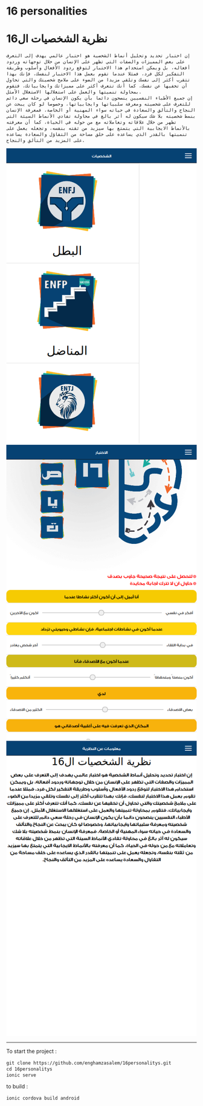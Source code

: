 # 16 personalities

# نظرية الشخصيات ال16

```
إن اختبار تحديد وتحليل أنماط الشخصية هو اختبار عالمي يهدف إلى التعرف على بعض المميزات والصفات التي تظهر على الإنسان من خلال توجهاته وردود أفعاله، بل ويمكن استخدام هذا الاختبار لتوقع ردود الأفعال وأسلوب وطريقة التفكير لكل فرد، فمثلا عندما تقوم بعمل هذا الاختبار لنفسك، فإنك بهذا تتقرب أكثر إلى نفسك وتلقي مزيدا من الضوء على ملامح شخصيتك والتي تحاول أن تخفيها عن نفسك، كما أنك تتعرف أكثر على مميزاتك وايجابياتك، فتقوم بمحاولة تنميتها والعمل على استغلالها الاستغلال الأمثل.
إن جميع الأطباء النفسيين ينصحون دائما بأن يكون الإنسان في رحلة سعي دائم للتعرف على شخصيته ومعرفة سلبياتها وايجابياتها، وخصوصا لو كان يبحث عن النجاح والتألق والسعادة في حياته سواء المهنية أو الخاصة، فمعرفة الإنسان بنمط شخصيته بلا شك سيكون له أثر بالغ في محاولة تفادي الأنماط السيئة التي تظهر من خلال علاقاته وتعاملاته مع من حوله في الحياة، كما أن معرفته بالأنماط الايجابية التي يتمتع بها سيزيد من ثقته بنفسه، وتجعله يعمل على تنميتها بالقدر الذي يساعده على خلق مساحة من التفاؤل والسعادة يساعده على المزيد من التألق والنجاح.

```

![alt text](https://raw.githubusercontent.com/enghamzasalem/16personalitys/master/index.png)
![alt text](https://raw.githubusercontent.com/enghamzasalem/16personalitys/master/index2.png)
![alt text](https://raw.githubusercontent.com/enghamzasalem/16personalitys/master/index3.png)

---

To start the project :

```
git clone https://github.com/enghamzasalem/16personalitys.git
cd 16personalitys
ionic serve
```

to build :

```
ionic cordova build android
```
